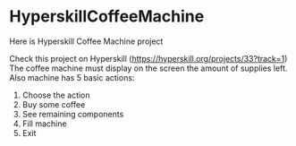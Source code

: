 # HyperskillCoffeeMachine
Here is Hyperskill Coffee Machine project

Check this project on Hyperskill (https://hyperskill.org/projects/33?track=1)
The coffee machine must display  on the screen the amount of supplies left. 
Also machine has 5 basic actions: 
1. Choose the action
2. Buy some coffee
3. See remaining components
4. Fill machine
5. Exit


